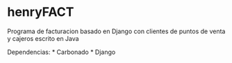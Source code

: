 henryFACT
=========

Programa de facturacion basado en Django con clientes de puntos de venta y cajeros escrito en Java

Dependencias:
    * Carbonado 
    * Django
